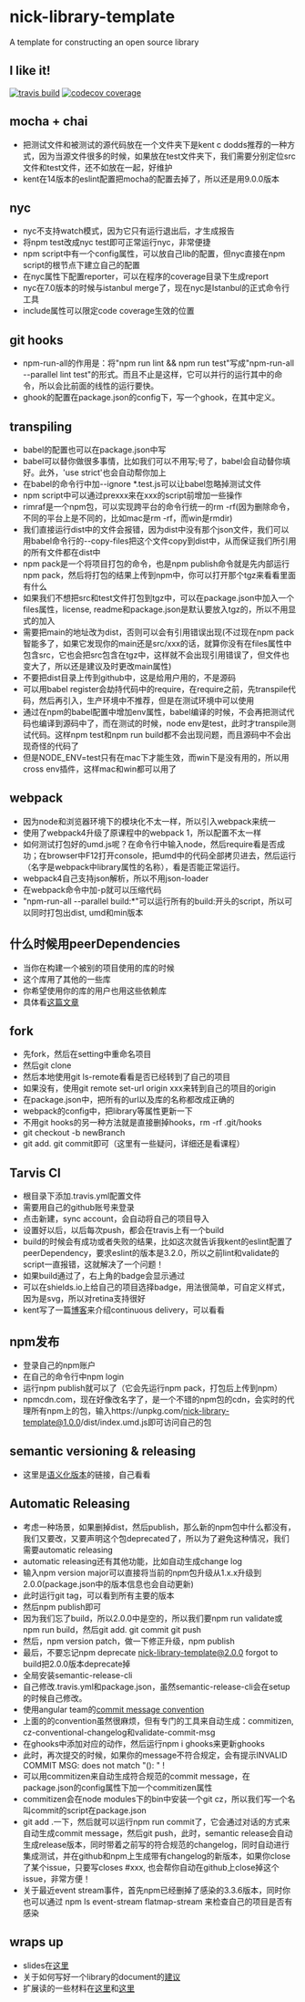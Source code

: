 # nick-library-template

A template for constructing an open source library

I like it!
----------------
[![travis build](https://img.shields.io/travis/NickChuCode/nick-library-template.svg?style=flat-square)](https://travis-ci.org/NickChuCode/nick-library-template)
[![codecov coverage](https://img.shields.io/codecov/c/github/NickChuCode/nick-library-template.svg?style=flat-square)](https://codecov.io/github/NickChuCode/nick-library-template)

## mocha + chai
- 把测试文件和被测试的源代码放在一个文件夹下是kent c dodds推荐的一种方式，因为当源文件很多的时候，如果放在test文件夹下，我们需要分别定位src文件和test文件，还不如放在一起，好维护
- kent在14版本的eslint配置把mocha的配置去掉了，所以还是用9.0.0版本

## nyc

- nyc不支持watch模式，因为它只有运行退出后，才生成报告
- 将npm test改成nyc test即可正常运行nyc，非常便捷
- npm script中有一个config属性，可以放自己lib的配置，但nyc直接在npm script的根节点下建立自己的配置
- 在nyc属性下配置reporter，可以在程序的coverage目录下生成report
- nyc在7.0版本的时候与istanbul merge了，现在nyc是Istanbul的正式命令行工具
- include属性可以限定code coverage生效的位置

## git hooks

- npm-run-all的作用是：将"npm run lint && npm run test"写成"npm-run-all --parallel lint test"的形式。而且不止是这样，它可以并行的运行其中的命令，所以会比前面的线性的运行要快。
- ghook的配置在package.json的config下，写一个ghook，在其中定义。

## transpiling

- babel的配置也可以在package.json中写
- babel可以替你做很多事情，比如我们可以不用写;号了，babel会自动替你填好。此外，'use strict'也会自动帮你加上
- 在babel的命令行中加--ignore *.test.js可以让babel忽略掉测试文件
- npm script中可以通过prexxx来在xxx的script前增加一些操作
- rimraf是一个npm包，可以实现跨平台的命令行统一的rm -rf(因为删除命令，不同的平台上是不同的，比如mac是rm -rf，而win是rmdir)
- 我们直接运行dist中的文件会报错，因为dist中没有那个json文件，我们可以用babel命令行的--copy-files把这个文件copy到dist中，从而保证我们所引用的所有文件都在dist中
- npm pack是一个将项目打包的命令，也是npm publish命令就是先内部运行npm pack，然后将打包的结果上传到npm中，你可以打开那个tgz来看看里面有什么
- 如果我们不想把src和test文件打包到tgz中，可以在package.json中加入一个files属性，license, readme和package.json是默认要放入tgz的，所以不用显式的加入
- 需要把main的地址改为dist，否则可以会有引用错误出现(不过现在npm pack智能多了，如果它发现你的main还是src/xxx的话，就算你没有在files属性中包含src，它也会把src包含在tgz中，这样就不会出现引用错误了，但文件也变大了，所以还是建议及时更改main属性)
- 不要把dist目录上传到github中，这是给用户用的，不是源码
- 可以用babel register会劫持代码中的require，在require之前，先transpile代码，然后再引入，生产环境中不推荐，但是在测试环境中可以使用
- 通过在npm的babel配置中增加env属性，babel编译的时候，不会再把测试代码也编译到源码中了，而在测试的时候，node env是test，此时才transpile测试代码。这样npm test和npm run build都不会出现问题，而且源码中不会出现奇怪的代码了
- 但是NODE_ENV=test只有在mac下才能生效，而win下是没有用的，所以用cross env插件，这样mac和win都可以用了

## webpack
- 因为node和浏览器环境下的模块化不太一样，所以引入webpack来统一
- 使用了webpack4升级了原课程中的webpack 1，所以配置不太一样
- 如何测试打包好的umd.js呢？在命令行中输入node，然后require看是否成功；在browser中F12打开console，把umd中的代码全部拷贝进去，然后运行（名字是webpack中library属性的名称），看是否能正常运行。
- webpack4自己支持json解析，所以不用json-loader
- 在webpack命令中加-p就可以压缩代码
- "npm-run-all --parallel build:*"可以运行所有的build:开头的script，所以可以同时打包出dist, umd和min版本

## 什么时候用peerDependencies
- 当你在构建一个被别的项目使用的库的时候
- 这个库用了其他的一些库
- 你希望使用你的库的用户也用这些依赖库
- 具体看[这篇文章](https://stackoverflow.com/questions/26737819/why-use-peer-dependencies-in-npm-for-plugins)

## fork
- 先fork，然后在setting中重命名项目
- 然后git clone
- 然后本地使用git ls-remote看看是否已经转到了自己的项目
- 如果没有，使用git remote set-url origin xxx来转到自己的项目的origin
- 在package.json中，把所有的url以及库的名称都改成正确的
- webpack的config中，把library等属性更新一下
- 不用git hooks的另一种方法就是直接删掉hooks，rm -rf .git/hooks
- git checkout -b newBranch
- git add. git commit即可（这里有一些疑问，详细还是看课程）

## Tarvis CI
- 根目录下添加.travis.yml配置文件
- 需要用自己的github账号来登录
- 点击新建，sync account，会自动将自己的项目导入
- 设置好以后，以后每次push，都会在travis上有一个build
- build的时候会有成功或者失败的结果，比如这次就告诉我kent的eslint配置了peerDependency，要求eslint的版本是3.2.0，所以之前lint和validate的script一直报错，这就解决了一个问题！
- 如果build通过了，右上角的badge会显示通过
- 可以在shields.io上给自己的项目选择badge，用法很简单，可自定义样式，因为是svg，所以对retina支持很好
- kent写了一篇[博客](https://blog.kentcdodds.com/continuous-delivery-3a4a55baa58a)来介绍continuous delivery，可以看看

## npm发布
- 登录自己的npm账户
- 在自己的命令行中npm login
- 运行npm publish就可以了（它会先运行npm pack，打包后上传到npm）
- npmcdn.com，现在好像改名字了，是一个不错的npm包的cdn，会实时的代理所有npm上的包，输入https://unpkg.com/nick-library-template@1.0.0/dist/index.umd.js即可访问自己的包

## semantic versioning & releasing
- 这里是[语义化版本](https://semver.org/lang/zh-CN/)的链接，自己看看

## Automatic Releasing
- 考虑一种场景，如果删掉dist，然后publish，那么新的npm包中什么都没有，我们又要改，又要声明这个包deprecated了，所以为了避免这种情况，我们需要automatic releasing
- automatic releasing还有其他功能，比如自动生成change log
- 输入npm version major可以直接将当前的npm包升级从1.x.x升级到2.0.0(package.json中的版本信息也会自动更新)
- 此时运行git tag，可以看到所有主要的版本
- 然后npm publish即可
- 因为我们忘了build，所以2.0.0中是空的，所以我们要npm run validate或npm run build，然后git add. git commit git push
- 然后，npm version patch，做一下修正升级，npm publish
- 最后，不要忘记npm deprecate nick-library-template@2.0.0 forgot to build把2.0.0版本deprecate掉
- 全局安装semantic-release-cli
- 自己修改.travis.yml和package.json，虽然semantic-release-cli会在setup的时候自己修改。
- 使用angular team的[commit message convention](https://github.com/conventional-changelog/conventional-changelog/blob/master/packages/conventional-changelog-angular/README.md)
- 上面的的convention虽然很麻烦，但有专门的工具来自动生成：commitizen, cz-conventional-changelog和validate-commit-msg
- 在ghooks中添加对应的动作，然后运行npm i ghooks来更新ghooks
- 此时，再次提交的时候，如果你的message不符合规定，会有提示INVALID COMMIT MSG: does not match "<type>(<scope>): <subject>" !
- 可以用commitizen来自动生成符合规范的commit message，在package.json的config属性下加一个commitizen属性
- commitizen会在node modules下的bin中安装一个git cz，所以我们写一个名叫commit的script在package.json
- git add .一下，然后就可以运行npm run commit了，它会通过对话的方式来自动生成commit message，然后git push，此时，semantic release会自动生成release版本，同时带着之前写的符合规范的changelog，同时自动进行集成测试，并在github和npm上生成带有changelog的新版本，如果你close了某个issue，只要写closes #xxx, 也会帮你自动在github上close掉这个issue，非常方便！
- 关于最近event stream事件，首先npm已经删掉了感染的3.3.6版本，同时你也可以通过 npm ls event-stream flatmap-stream 来检查自己的项目是否有感染

## wraps up
- slides在[这里](https://slides.com/kentcdodds/write-oss#/8/2)
- 关于如何写好一个library的document的[建议](https://slides.com/kentcdodds/manage-oss#/6/1)
- 扩展读的一些材料在[这里](https://slides.com/kentcdodds/write-oss#/14)和[这里](https://slides.com/kentcdodds/write-oss#/15)
